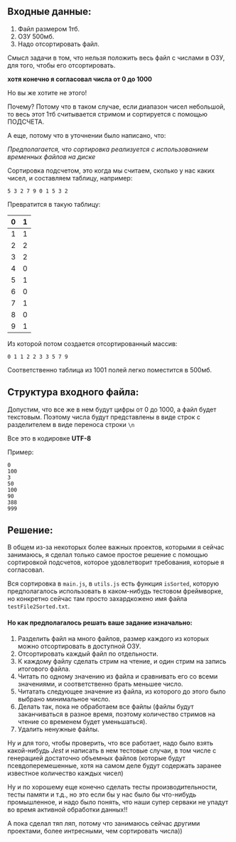 ## Входные данные:
1) Файл размером 1тб.
2) ОЗУ 500мб.
3) Надо отсортировать файл.

Смысл задачи в том, что нельзя положить весь файл 
с числами в ОЗУ, для того, чтобы его отсортировать.

**хотя конечно я согласовал числа от 0 до 1000**

Но вы же хотите не этого!

Почему? Потому что в таком случае, если диапазон 
чисел небольшой, то весь этот 1тб считывается стримом
и сортируется с помощью ПОДСЧЕТА.

А еще, потому что в уточнении было написано, что:

*Предполагается, что сортировка реализуется с 
использованием временных файлов на диске*

Сортировка подсчетом, это когда мы считаем, сколько
у нас каких чисел, и составляем таблицу, например:

```5 3 2 7 9 0 1 5 3 2```

Превратится в такую таблицу:

| 0   | 1   |
|-----|-----|
| 1   | 1   |
| 2   | 2   |
| 3   | 2   |
| 4   | 0   |
| 5   | 1   |
| 6   | 0   |
| 7   | 1   |
| 8   | 0   |
| 9   | 1   |

Из которой потом создается отсортированный массив:

```0 1 1 2 2 3 3 5 7 9```

Соответственно таблица из 1001 полей легко поместится в 500мб.

## Структура входного файла:
Допустим, что все же в нем будут цифры от 0 до 1000, а файл будет текстовым.
Поэтому числа будут представлены в виде строк с разделителем в виде переноса строки ```\n```


Все это в кодировке **UTF-8**

Пример:
```
0
100
3
50
100
90
388
999
```

## Решение:
В общем из-за некоторых более важных проектов, которыми я сейчас занимаюсь, 
я сделал только самое простое решение с помощью сортировкой подсчетов,
которое удовлетворит требования, которые я согласовал. 

Вся сортировка в `main.js`, в `utils.js` есть функция 
`isSorted`, которую предполагалось использовать в каком-нибудь тестовом фреймворке,
но конкретно сейчас там просто захардкожено имя файла `testFile2Sorted.txt`.


#### Но как предполагалось решать ваше задание изначально:
1) Разделить файл на много файлов, размер каждого из которых можно отсортировать в доступной ОЗУ.
2) Отсортировать каждый файл по отдельности.
3) К каждому файлу сделать стрим на чтение, и один стрим на запись итогового файла.
4) Читать по одному значению из файла и сравнивать его со всеми значениями, и соответственно брать меньшее число.
5) Читатать следующее значение из файла, из которого до этого было выбрано минимальное число.
6) Делать так, пока не обработаем все файлы (файлы будут заканчиваться в разное время, поэтому количество стримов на чтение со временем будет уменьшаться).
7) Удалить ненужные файлы.

Ну и для того, чтобы проверить, что все работает, надо было взять какой-нибудь *Jest* и написать в нем тестовые случаи, в том числе с генерацией достаточно объемных файлов (которые будут псевдоперемешенные, хотя на самом деле будут содержать заранее известное количество каждых чисел)

Ну и по хорошему еще конечно сделать тесты производительности, тесты памяти и т.д., но это если бы у нас было бы что-нибудь промышленное, и надо было понять, что наши супер серваки не упадут во время активной обработки данных!!

А пока сделал тяп ляп, потому что занимаюсь сейчас другими проектами, более интресными, чем сортировать числа))